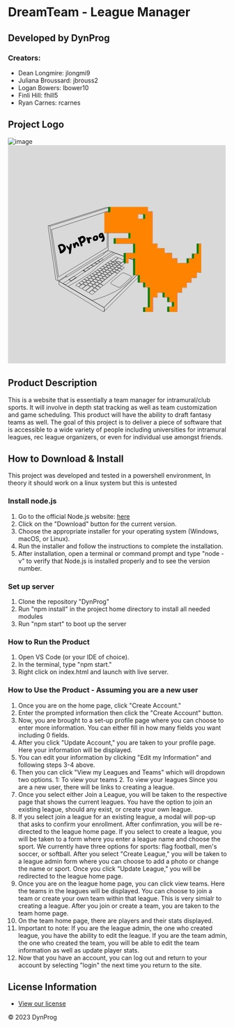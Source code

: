 # DreamTeam - League Manager
## Developed by DynProg
### Creators:
* Dean Longmire: jlongmi9
* Juliana Broussard: jbrouss2
* Logan Bowers: lbower10
* Finli Hill: fhill5
* Ryan Carnes: rcarnes

## Project Logo
![image](https://user-images.githubusercontent.com/123399706/235378517-0fc17fd3-08b9-487f-9e2c-fb45d2940cfb.png)
![image](DreamTeam/Front-End/photos/DynProg.jpg)

## Product Description
This is a website that is essentially a team manager for intramural/club sports. It will involve in depth stat tracking as well as team customization and game scheduling. This product will have the ability to draft fantasy teams as well. The goal of this project is to deliver a piece of software that is accessible to a wide variety of people including universities for intramural leagues, rec league organizers, or even for individual use amongst friends.

## How to Download & Install 
This project was developed and tested in a powershell environment, In theory it should work on a linux system but this is untested

### Install node.js
1. Go to the official Node.js website: [here](https://nodejs.org/)
2. Click on the "Download" button for the current version.
3. Choose the appropriate installer for your operating system (Windows, macOS, or Linux).
4. Run the installer and follow the instructions to complete the installation.
5. After installation, open a terminal or command prompt and type "node -v" to verify that Node.js is installed properly and to see the version number.

### Set up server
1. Clone the repository "DynProg"
2. Run "npm install" in the project home directory to install all needed modules
3. Run "npm start" to boot up the server

### How to Run the Product
1. Open VS Code (or your IDE of choice). 
2. In the terminal, type "npm start." 
3. Right click on index.html and launch with live server.

### How to Use the Product - Assuming you are a new user
1. Once you are on the home page, click "Create Account."
2. Enter the prompted information then click the "Create Account" button.
3. Now, you are brought to a set-up profile page where you can choose to enter more information. You can either fill in how many fields you want including 0 fields.
4. After you click "Update Account," you are taken to your profile page. Here your information will be displayed.
5. You can edit your information by clicking "Edit my Information" and following steps 3-4 above.
6. Then you can click "View my Leagues and Teams" which will dropdown two options. 1: To view your teams 2. To view your leagues Since you are a new user, there will be links to creating a league.
7. Once you select either Join a League, you will be taken to the respective page that shows the current leagues. You have the option to join an existing league, should any exist, or create your own league.
8. If you select join a league for an existing league, a modal will pop-up that asks to confirm your enrollment. After confimration, you will be re-directed to the league home page. If you select to create a league, you will be taken to a form where you enter a league name and choose the sport. We currently have three options for sports: flag football, men's soccer, or softball. After you select "Create League," you will be taken to a league admin form where you can choose to add a photo or change the name or sport. Once you click "Update League," you will be redirected to the league home page.
9. Once you are on the league home page, you can click view teams. Here the teams in the leagues will be displayed. You can choose to join a team or create your own team within that league. This is very simialr to creating a league. After you join or create a team, you are taken to the team home page.
10. On the team home page, there are players and their stats displayed.
11. Important to note: If you are the league admin, the one who created league, you have the ability to edit the league. If you are the team admin, the one who created the team, you will be able to edit the team information as well as update player stats.
12. Now that you have an account, you can log out and return to your account by selecting "login" the next time you return to the site.

## License Information
* [View our license](https://github.com/utk-cs340-spring23/DynProg/blob/main/LICENSE)



© 2023 DynProg
